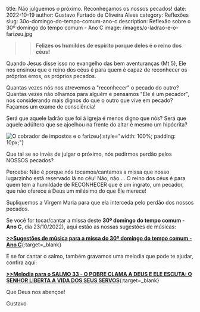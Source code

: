title: Não julguemos o próximo. Reconheçamos os nossos pecados!
date: 2022-10-19
author: Gustavo Furtado de Oliveira Alves
category: Reflexões
slug: 30o-domingo-do-tempo-comum-ano-c
description: Reflexão sobre o 30º domingo do tempo comum - Ano C
image: /images/o-ladrao-e-o-farizeu.jpg

>>**Felizes os humildes de espírito porque deles é o reino dos céus!**

Quando Jesus disse isso no evangelho das bem aventuranças (Mt 5), Ele nos ensinou que o reino dos céus é para quem é capaz de reconhecer os próprios erros, os próprios pecados.

Quantas vezes nós nos atrevemos a "reconhecer" o pecado do outro? Quantas vezes não olhamos para alguém e pensamos "Ele é um pecador", nos considerando mais dignos do que o outro que vive em pecado? Façamos um exame de consciência!

Será que aquele ladrão que foi à igreja é menos digno que nós? Será que aquele adúltero que se ajoelhou na frente do altar é mesmo um hipócrita?

![O cobrador de impostos e o farizeu](/images/o-ladrao-e-o-farizeu.jpg){:style="width: 100%; padding: 10px;"}

Que tal se ao invés de julgar o próximo, nós pedirmos perdão pelos NOSSOS pecados?

Perceba: Não é porque nós tocamos/cantamos a missa que nosso lugarzinho está reservado lá no céu! Não, não ... O reino dos céus é para quem tem a humildade de RECONHECER que é um ingrato, um pecador, que não oferece à Deus um milésimo do que Ele merece!

Supliquemos a Virgem Maria para que ela interceda pelo perdão dos nossos pecados.

Se você for tocar/cantar a missa deste **30º domingo do tempo comum - Ano C**, dia 23/10/2022),
aqui estão as nossas sugestões de músicas:

[**>>Sugestões de música para a missa do 30º domingo do tempo comum - Ano C**](https://musicasparamissa.com.br/sugestoes-para/30o-domingo-do-tempo-comum-ano-c/){:target=\_blank}

E se for cantar o salmo, também gravamos uma melodia que pode te ajudar, confira aqui:

[**>>Melodia para o SALMO 33 - O POBRE CLAMA A DEUS E ELE ESCUTA: O SENHOR LIBERTA A VIDA DOS SEUS SERVOS**](https://musicasparamissa.com.br/musica/salmo-33-o-pobre-clama-a-deus-e-ele-escuta-o-senhor-liberta-a-vida-dos-seus-servos/){:target=\_blank}

Que Deus nos abençoe!

Gustavo
